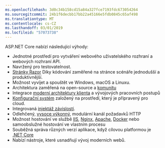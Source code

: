 ```yaml
---
ms.openlocfilehash: 3d0c34b158cd15a84a327fce7193fdc673054264
ms.sourcegitcommit: 24b1f6decbb17bb22a45166e5fdb0845c65af498
ms.translationtype: MT
ms.contentlocale: cs-CZ
ms.lasthandoff: 03/01/2019
ms.locfileid: "57073738"
---
```

ASP.NET Core nabízí následující výhody:

* Jednotné prostředí pro vytváření webového uživatelského rozhraní a webových rozhraní API.
* Navržený pro testovatelnost.
* [Stránky Razor](xref:razor-pages/index) Díky kódování zaměřené na stránce scénáře jednodušší a produktivnější.
* Možnost vyvíjet a spouštět ve Windows, macOS a Linuxu.
* Architektura zaměřená na open-source a [komunitu](https://live.asp.net/)
* Integrace [moderní architektury klienta](xref:razor-components/index) a vývojových pracovních postupů
* [Konfigurační systém](xref:fundamentals/configuration/index) založený na prostředí, který je připravený pro cloud.
* Integrovaná [injektáž závislostí](xref:fundamentals/dependency-injection).
* Odlehčený, [vysoce výkonný](https://github.com/aspnet/benchmarks), modulární kanál požadavků HTTP
* Možnost hostování ve službě [IIS](xref:host-and-deploy/iis/index), [Nginx](xref:host-and-deploy/linux-nginx), [Apache](xref:host-and-deploy/linux-apache), [Docker](xref:host-and-deploy/docker/index) nebo samoobslužné hostování ve vlastním procesu
* Souběžná správa různých verzí aplikace, když cílovou platformou je [.NET Core](/dotnet/articles/standard/choosing-core-framework-server)
* Nabízí nástroje, které usnadňují vývoj moderních webů.
